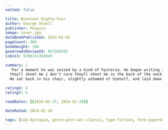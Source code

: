 ```yaml
---
vetted: false

title: Nineteen Eighty-Four
author: George Orwell
publisher: Penguin
image: cover.jpg
dateBookPublished: 2013-01-01
pageCount: 368
bookHeight: 198
goodreadsReviewId: 857268391
isbn13: 9780141393049

summary: |
  'For a moment he was seized by a kind of hysteria. He began writing in a hurried untidy scrawl:
  theyll shoot me i don't care theyll shoot me in the back of the neck i dont care down with big brother they always shoot you in the back of the neck i dont care down with big brother-
  He sat back in his chair, slightly ashamed of himself, and laid down the pen. The next moment he started violently. There was a knocking at the door.'

rating5: 4
rating7: 5

readDates: [[2014-02-17, 2014-02-28]]

dateRated: 2014-02-28

tags: [sub-dystopia, genre-post-war-classic, type-fiction, form-paperback]
---
```

